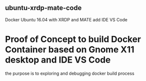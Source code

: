 ## ubuntu-xrdp-mate-code
Docker Ubuntu 16.04 with XRDP and MATE add IDE VS Code
# Proof of Concept to build Docker Container based on Gnome X11 desktop and IDE VS Code
the purpose is to exploring and debugging docker build process
